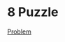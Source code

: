 # 8 Puzzle

[Problem](https://coursera.cs.princeton.edu/algs4/assignments/8puzzle/specification.php)